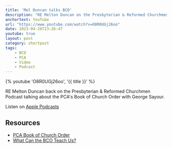 ```yaml
---
title: 'Mel Duncan talks BCO'
description: "RE Melton Duncan on the Presbyterian & Reformed Churchmen Podcast talking about the PCA's Book of Church Order."
anchortext: YouTube
url: "https://www.youtube.com/watch?v=O8R0UGj26oo"
date: 2023-04-26T23:26:47
youtube: true
layout: post
category: shortpost
tags:
    - BCO
    - PCA
    - Video
    - Podcast
---
```


{% youtube 'O8R0UGj26oo', '{{ title }}' %}

RE Melton Duncan back on the Presbyterian & Reformed Churchmen Podcast talking about the PCA's Book of Church Order with George Sayour.

Listen on [Apple Podcasts](https://podcasts.apple.com/us/podcast/primer-on-the-bco-with-mel-duncan/id1658431714?i=1000610639138)

## Resources
- [PCA Book of Church Order](https://www.pcaac.org/bco/)
- [What Can the BCO Teach Us?](https://pcapolity.com/2023/04/24/what-can-the-bco-teach-us/)
